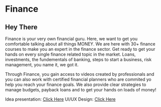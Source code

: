 # Finance 

## Hey There

Finance is your very own financial guru. Here, we want to get you comfortable talking about all things MONEY. We are here with 30+ finance courses to make you an expert in the finance sector. Get ready to get your hands on every single finance related topic in the market. Loans, investments, the fundementals of banking, steps to start a business, risk management, you name it, we got it.

Through Finance, you gain access to videos created by professionals and you can also work with certified financial planners who are commited yo help you reach your finance goals. We also provide clear strategies to manage budgets, payback loans and to get your hands on loads of money!

Idea presentation: [Click Here]([https://www.linkedin.com/in/liya-joseph-a42162221/](https://www.canva.com/design/DAFDynUfMQg/Bnznj3D-HNAwqzgGJyO-NA/view?utm_content=DAFDynUfMQg&utm_campaign=designshare&utm_medium=link2&utm_source=sharebutton))
UI/UX Design: [Click Here]([https://www.linkedin.com/in/liya-joseph-a42162221/](https://www.figma.com/file/My6g1bRiW7FSlotc46EH5n/finance?node-id=152%3A16))


